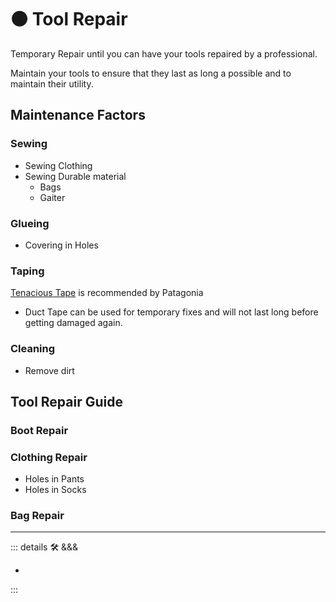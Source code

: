 
# 🟠 <move>Tool Repair</move>

Temporary Repair until you can have your tools repaired by a professional.

Maintain your tools to ensure that they last as long a possible and to maintain their utility.

## Maintenance Factors

### Sewing

- Sewing Clothing
- Sewing Durable material
    - Bags
    - Gaiter

### Glueing

- Covering in Holes

### Taping

[Tenacious Tape](https://www.gearaid.com/collections/tenacious-tape) is recommended by Patagonia

- Duct Tape can be used for temporary fixes and will not last long before getting damaged again.

### Cleaning

- Remove dirt

## Tool Repair Guide

### Boot Repair

### Clothing Repair

- Holes in Pants
- Holes in Socks

### Bag Repair

---

<!-- =================================================== -->
<!-- =================================================== -->
<!-- =================================================== -->
<!-- =================================================== -->
<!-- =================================================== -->
::: details 🛠 <dev>&&&</dev>

-

:::
